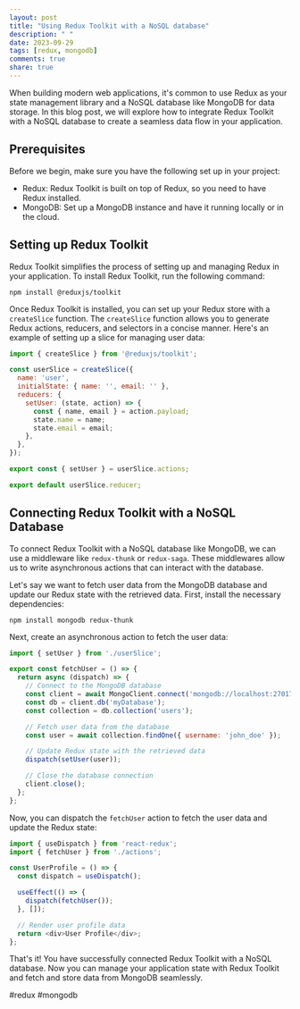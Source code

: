 ```yaml
---
layout: post
title: "Using Redux Toolkit with a NoSQL database"
description: " "
date: 2023-09-29
tags: [redux, mongodb]
comments: true
share: true
---
```


When building modern web applications, it's common to use Redux as your state management library and a NoSQL database like MongoDB for data storage. In this blog post, we will explore how to integrate Redux Toolkit with a NoSQL database to create a seamless data flow in your application.

## Prerequisites

Before we begin, make sure you have the following set up in your project:

- Redux: Redux Toolkit is built on top of Redux, so you need to have Redux installed.
- MongoDB: Set up a MongoDB instance and have it running locally or in the cloud.

## Setting up Redux Toolkit

Redux Toolkit simplifies the process of setting up and managing Redux in your application. To install Redux Toolkit, run the following command:

```
npm install @reduxjs/toolkit
```

Once Redux Toolkit is installed, you can set up your Redux store with a `createSlice` function. The `createSlice` function allows you to generate Redux actions, reducers, and selectors in a concise manner. Here's an example of setting up a slice for managing user data:

```javascript
import { createSlice } from '@reduxjs/toolkit';

const userSlice = createSlice({
  name: 'user',
  initialState: { name: '', email: '' },
  reducers: {
    setUser: (state, action) => {
      const { name, email } = action.payload;
      state.name = name;
      state.email = email;
    },
  },
});

export const { setUser } = userSlice.actions;

export default userSlice.reducer;
```

## Connecting Redux Toolkit with a NoSQL Database

To connect Redux Toolkit with a NoSQL database like MongoDB, we can use a middleware like `redux-thunk` or `redux-saga`. These middlewares allow us to write asynchronous actions that can interact with the database.

Let's say we want to fetch user data from the MongoDB database and update our Redux state with the retrieved data. First, install the necessary dependencies:

```
npm install mongodb redux-thunk
```

Next, create an asynchronous action to fetch the user data:

```javascript
import { setUser } from './userSlice';

export const fetchUser = () => {
  return async (dispatch) => {
    // Connect to the MongoDB database
    const client = await MongoClient.connect('mongodb://localhost:27017');
    const db = client.db('myDatabase');
    const collection = db.collection('users');

    // Fetch user data from the database
    const user = await collection.findOne({ username: 'john_doe' });

    // Update Redux state with the retrieved data
    dispatch(setUser(user));

    // Close the database connection
    client.close();
  };
};
```

Now, you can dispatch the `fetchUser` action to fetch the user data and update the Redux state:

```javascript
import { useDispatch } from 'react-redux';
import { fetchUser } from './actions';

const UserProfile = () => {
  const dispatch = useDispatch();

  useEffect(() => {
    dispatch(fetchUser());
  }, []);

  // Render user profile data
  return <div>User Profile</div>;
};
```

That's it! You have successfully connected Redux Toolkit with a NoSQL database. Now you can manage your application state with Redux Toolkit and fetch and store data from MongoDB seamlessly.

#redux #mongodb